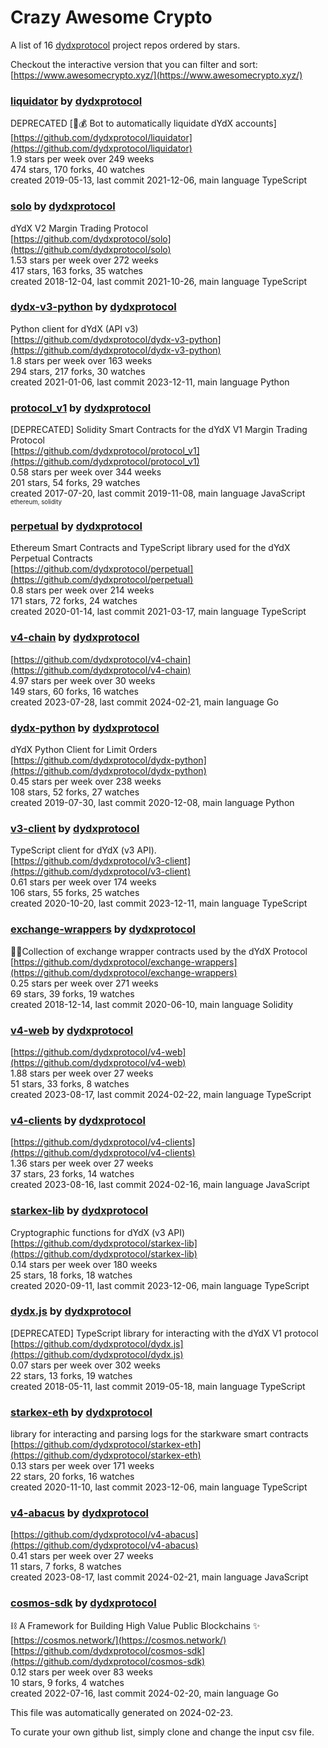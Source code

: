 # Crazy Awesome Crypto
A list of 16 [dydxprotocol](https://github.com/dydxprotocol) project repos ordered by stars.  

Checkout the interactive version that you can filter and sort: 
[https://www.awesomecrypto.xyz/](https://www.awesomecrypto.xyz/)  


### [liquidator](https://github.com/dydxprotocol/liquidator) by [dydxprotocol](https://github.com/dydxprotocol)  
DEPRECATED [:robot::moneybag: Bot to automatically liquidate dYdX accounts]  
[https://github.com/dydxprotocol/liquidator](https://github.com/dydxprotocol/liquidator)  
1.9 stars per week over 249 weeks  
474 stars, 170 forks, 40 watches  
created 2019-05-13, last commit 2021-12-06, main language TypeScript  


### [solo](https://github.com/dydxprotocol/solo) by [dydxprotocol](https://github.com/dydxprotocol)  
dYdX V2 Margin Trading Protocol  
[https://github.com/dydxprotocol/solo](https://github.com/dydxprotocol/solo)  
1.53 stars per week over 272 weeks  
417 stars, 163 forks, 35 watches  
created 2018-12-04, last commit 2021-10-26, main language TypeScript  


### [dydx-v3-python](https://github.com/dydxprotocol/dydx-v3-python) by [dydxprotocol](https://github.com/dydxprotocol)  
Python client for dYdX (API v3)  
[https://github.com/dydxprotocol/dydx-v3-python](https://github.com/dydxprotocol/dydx-v3-python)  
1.8 stars per week over 163 weeks  
294 stars, 217 forks, 30 watches  
created 2021-01-06, last commit 2023-12-11, main language Python  


### [protocol_v1](https://github.com/dydxprotocol/protocol_v1) by [dydxprotocol](https://github.com/dydxprotocol)  
[DEPRECATED] Solidity Smart Contracts for the dYdX V1 Margin Trading Protocol  
[https://github.com/dydxprotocol/protocol_v1](https://github.com/dydxprotocol/protocol_v1)  
0.58 stars per week over 344 weeks  
201 stars, 54 forks, 29 watches  
created 2017-07-20, last commit 2019-11-08, main language JavaScript  
<sub><sup>ethereum, solidity</sup></sub>


### [perpetual](https://github.com/dydxprotocol/perpetual) by [dydxprotocol](https://github.com/dydxprotocol)  
Ethereum Smart Contracts and TypeScript library used for the dYdX Perpetual Contracts  
[https://github.com/dydxprotocol/perpetual](https://github.com/dydxprotocol/perpetual)  
0.8 stars per week over 214 weeks  
171 stars, 72 forks, 24 watches  
created 2020-01-14, last commit 2021-03-17, main language TypeScript  


### [v4-chain](https://github.com/dydxprotocol/v4-chain) by [dydxprotocol](https://github.com/dydxprotocol)  
  
[https://github.com/dydxprotocol/v4-chain](https://github.com/dydxprotocol/v4-chain)  
4.97 stars per week over 30 weeks  
149 stars, 60 forks, 16 watches  
created 2023-07-28, last commit 2024-02-21, main language Go  


### [dydx-python](https://github.com/dydxprotocol/dydx-python) by [dydxprotocol](https://github.com/dydxprotocol)  
dYdX Python Client for Limit Orders  
[https://github.com/dydxprotocol/dydx-python](https://github.com/dydxprotocol/dydx-python)  
0.45 stars per week over 238 weeks  
108 stars, 52 forks, 27 watches  
created 2019-07-30, last commit 2020-12-08, main language Python  


### [v3-client](https://github.com/dydxprotocol/v3-client) by [dydxprotocol](https://github.com/dydxprotocol)  
TypeScript client for dYdX (v3 API).  
[https://github.com/dydxprotocol/v3-client](https://github.com/dydxprotocol/v3-client)  
0.61 stars per week over 174 weeks  
106 stars, 55 forks, 25 watches  
created 2020-10-20, last commit 2023-12-11, main language TypeScript  


### [exchange-wrappers](https://github.com/dydxprotocol/exchange-wrappers) by [dydxprotocol](https://github.com/dydxprotocol)  
💱🍬Collection of exchange wrapper contracts used by the dYdX Protocol  
[https://github.com/dydxprotocol/exchange-wrappers](https://github.com/dydxprotocol/exchange-wrappers)  
0.25 stars per week over 271 weeks  
69 stars, 39 forks, 19 watches  
created 2018-12-14, last commit 2020-06-10, main language Solidity  


### [v4-web](https://github.com/dydxprotocol/v4-web) by [dydxprotocol](https://github.com/dydxprotocol)  
  
[https://github.com/dydxprotocol/v4-web](https://github.com/dydxprotocol/v4-web)  
1.88 stars per week over 27 weeks  
51 stars, 33 forks, 8 watches  
created 2023-08-17, last commit 2024-02-22, main language TypeScript  


### [v4-clients](https://github.com/dydxprotocol/v4-clients) by [dydxprotocol](https://github.com/dydxprotocol)  
  
[https://github.com/dydxprotocol/v4-clients](https://github.com/dydxprotocol/v4-clients)  
1.36 stars per week over 27 weeks  
37 stars, 23 forks, 14 watches  
created 2023-08-16, last commit 2024-02-16, main language JavaScript  


### [starkex-lib](https://github.com/dydxprotocol/starkex-lib) by [dydxprotocol](https://github.com/dydxprotocol)  
Cryptographic functions for dYdX (v3 API)  
[https://github.com/dydxprotocol/starkex-lib](https://github.com/dydxprotocol/starkex-lib)  
0.14 stars per week over 180 weeks  
25 stars, 18 forks, 18 watches  
created 2020-09-11, last commit 2023-12-06, main language TypeScript  


### [dydx.js](https://github.com/dydxprotocol/dydx.js) by [dydxprotocol](https://github.com/dydxprotocol)  
[DEPRECATED] TypeScript library for interacting with the dYdX V1 protocol  
[https://github.com/dydxprotocol/dydx.js](https://github.com/dydxprotocol/dydx.js)  
0.07 stars per week over 302 weeks  
22 stars, 13 forks, 19 watches  
created 2018-05-11, last commit 2019-05-18, main language TypeScript  


### [starkex-eth](https://github.com/dydxprotocol/starkex-eth) by [dydxprotocol](https://github.com/dydxprotocol)  
library for interacting and parsing logs for the starkware smart contracts  
[https://github.com/dydxprotocol/starkex-eth](https://github.com/dydxprotocol/starkex-eth)  
0.13 stars per week over 171 weeks  
22 stars, 20 forks, 16 watches  
created 2020-11-10, last commit 2023-12-06, main language TypeScript  


### [v4-abacus](https://github.com/dydxprotocol/v4-abacus) by [dydxprotocol](https://github.com/dydxprotocol)  
  
[https://github.com/dydxprotocol/v4-abacus](https://github.com/dydxprotocol/v4-abacus)  
0.41 stars per week over 27 weeks  
11 stars, 7 forks, 8 watches  
created 2023-08-17, last commit 2024-02-21, main language JavaScript  


### [cosmos-sdk](https://github.com/dydxprotocol/cosmos-sdk) by [dydxprotocol](https://github.com/dydxprotocol)  
:chains: A Framework for Building High Value Public Blockchains :sparkles:  
[https://cosmos.network/](https://cosmos.network/)  
[https://github.com/dydxprotocol/cosmos-sdk](https://github.com/dydxprotocol/cosmos-sdk)  
0.12 stars per week over 83 weeks  
10 stars, 9 forks, 4 watches  
created 2022-07-16, last commit 2024-02-20, main language Go  


This file was automatically generated on 2024-02-23.  

To curate your own github list, simply clone and change the input csv file.  